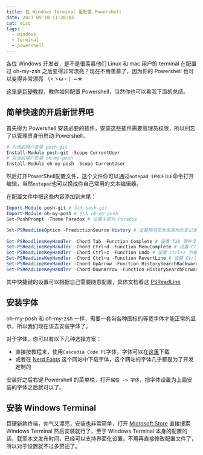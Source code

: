 ```yaml
---
title: 在 Windows Terminal 里配置 Powershell
date: 2021-05-10 11:28:03
cat: misc
tags:
  - windows
  - terminal
  - powershell
---
```


各位 Windows 开发者，是不是很羡慕他们 Linux 和 mac 用户的 terminal 在配置过 oh-my-zsh 之后变得非常漂亮？现在不用羡慕了，因为你的 Powershell 也可以变得非常漂亮
（<ゝω・）~☆

[这里是巨硬教程][1]，教你如何配置 Powershell，当然你也可以看我下面的总结。

## 简单快速的开启新世界吧

首先得为 Powershell 安装必要的插件，安装这些插件需要管理员权限，所以别忘了以管理员身份启动 Powershell。

```powershell
# 为当前用户安装 posh-git
Install-Module posh-git -Scope CurrentUser
# 为当前用户安装 oh-my-posh
Install-Module oh-my-posh -Scope CurrentUser
```

然后打开PowerShell配置文件，这个文件你可以通过`notepad $PROFILE`命令打开编辑，当然`notepad`也可以换成你自己常用的文本编辑器。

在配置文件中把这些内容添加到末尾：

```powershell
Import-Module posh-git # 引入 posh-git
Import-Module oh-my-posh # 引入 oh-my-posh
Set-PoshPrompt -Theme Paradox # 设置主题为 Paradox

Set-PSReadLineOption -PredictionSource History # 设置预测文本来源为历史记录
 
Set-PSReadlineKeyHandler -Chord Tab -Function Complete # 设置 Tab 键补全
Set-PSReadLineKeyHandler -Chord Ctrl+d -Function MenuComplete # 设置 Ctrl+d 为菜单补全和 Intellisense
Set-PSReadLineKeyHandler -Chord Ctrl+z -Function Undo # 设置 Ctrl+z 为撤销
Set-PSReadLineKeyHandler -Chord Ctrl+u -Function RevertLine # 设置 Ctrl+u 为重置行
Set-PSReadLineKeyHandler -Chord UpArrow -Function HistorySearchBackward # 设置向上键为后向搜索历史记录
Set-PSReadLineKeyHandler -Chord DownArrow -Function HistorySearchForward # 设置向下键为前向搜索历史纪录
```

其中快捷键的设置可以根据自己需要随意配置，具体文档看这 [PSReadLine][2]

## 安装字体

oh-my-posh 和 oh-my-zsh 一样，需要一套带各种图标的等宽字体才能正常的显示，所以我们现在该去安装字体了。

对于字体，你可以有以下几种选择方案：

- 直接按教程来，使用`Cascadia Code PL`字体，字体可以在[这里][3]下载
- 或者在 [Nerd Fonts][4] 这个网站中下载字体，这个网站的字体几乎都是为了开发定制的

安装好之后右键 Powershell 的菜单栏，打开`属性 -> 字体`，把字体设置为上面安装的字体之后就可以了。

## 安装 Windows Terminal

巨硬新款终端，帅气又漂亮，安装也非常简单，打开 [Microsoft Store][5] 直接搜索 Windows Terminal 然后安装就行了，至于 Windows Terminal 本身的配置的话，截至本文发布时间，已经可以支持界面化设置，不用再直接修改配置文件了，所以对于设置就不过多赘述了。

[1]: (https://docs.microsoft.com/en-us/windows/terminal/tutorials/powerline-setup)	"Tutorial: Set up Powerline in Windows Terminal"
[2]: (https://docs.microsoft.com/en-us/powershell/module/psreadline/?view=powershell-7.1) "PSReadLine"
[3]: (https://github.com/microsoft/cascadia-code/releases) "cascadia-code"
[4]: (https://www.nerdfonts.com/) "nerdfonts"
[5]: (https://www.microsoft.com/zh-cn/p/windows-terminal/9n0dx20hk701?activetab=pivot:overviewtab) "
Windows Terminal"